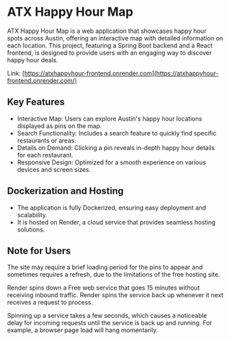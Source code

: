 # ATX Happy Hour Map

ATX Happy Hour Map is a web application that showcases happy hour spots across Austin, offering an interactive map with detailed information on each location. This project, featuring a Spring Boot backend and a React frontend, is designed to provide users with an engaging way to discover happy hour deals.

Link: [https://atxhappyhour-frontend.onrender.com](https://atxhappyhour-frontend.onrender.com/)

## Key Features

- Interactive Map: Users can explore Austin's happy hour locations displayed as pins on the map.
- Search Functionality: Includes a search feature to quickly find specific restaurants or areas.
- Details on Demand: Clicking a pin reveals in-depth happy hour details for each restaurant.
- Responsive Design: Optimized for a smooth experience on various devices and screen sizes.

## Dockerization and Hosting

- The application is fully Dockerized, ensuring easy deployment and scalability.
- It is hosted on Render, a cloud service that provides seamless hosting solutions.

## Note for Users
The site may require a brief loading period for the pins to appear and sometimes requires a refresh, due to the limitations of the free hosting site.

Render spins down a Free web service that goes 15 minutes without receiving inbound traffic. Render spins the service back up whenever it next receives a request to process.

Spinning up a service takes a few seconds, which causes a noticeable delay for incoming requests until the service is back up and running. For example, a browser page load will hang momentarily.
